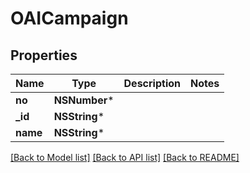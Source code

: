 # OAICampaign

## Properties
Name | Type | Description | Notes
------------ | ------------- | ------------- | -------------
**no** | **NSNumber*** |  | 
**_id** | **NSString*** |  | 
**name** | **NSString*** |  | 

[[Back to Model list]](../README.md#documentation-for-models) [[Back to API list]](../README.md#documentation-for-api-endpoints) [[Back to README]](../README.md)


